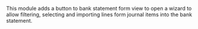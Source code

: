 This module adds a button to bank statement form view to open a wizard
to allow filtering, selecting and importing lines form journal items
into the bank statement.
